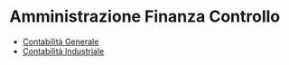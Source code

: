 # Amministrazione Finanza Controllo
- [Contabilità Generale](DocumentazioneSmeUP/GLO/000030/C5/_sidebar.md)
- [Contabilità Industriale](DocumentazioneSmeUP/GLO/000030/D5/_sidebar.md)

